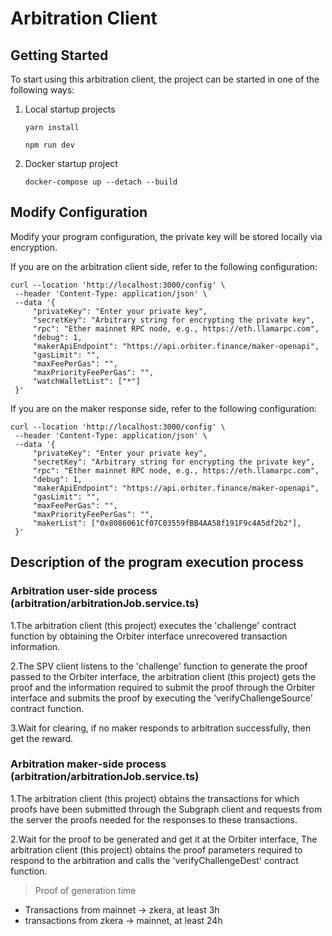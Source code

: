 # Arbitration Client

## Getting Started

To start using this arbitration client, the project can be started in one of the following ways:

1. Local startup projects

   ```shell
   yarn install
   ```
   ```shell
   npm run dev
   ```
   
2. Docker startup project

   ```shell
   docker-compose up --detach --build
   ```

## Modify Configuration

Modify your program configuration, the private key will be stored locally via encryption.

If you are on the arbitration client side, refer to the following configuration:

   ```shell
  curl --location 'http://localhost:3000/config' \
    --header 'Content-Type: application/json' \
    --data '{
        "privateKey": "Enter your private key",
        "secretKey": "Arbitrary string for encrypting the private key",
        "rpc": "Ether mainnet RPC node, e.g., https://eth.llamarpc.com",
        "debug": 1,
        "makerApiEndpoint": "https://api.orbiter.finance/maker-openapi",
        "gasLimit": "",
        "maxFeePerGas": "",
        "maxPriorityFeePerGas": "",
        "watchWalletList": ["*"]
    }'
   ```

If you are on the maker response side, refer to the following configuration:

   ```shell
  curl --location 'http://localhost:3000/config' \
    --header 'Content-Type: application/json' \
    --data '{
        "privateKey": "Enter your private key",
        "secretKey": "Arbitrary string for encrypting the private key",
        "rpc": "Ether mainnet RPC node, e.g., https://eth.llamarpc.com",
        "debug": 1,
        "makerApiEndpoint": "https://api.orbiter.finance/maker-openapi",
        "gasLimit": "",
        "maxFeePerGas": "",
        "maxPriorityFeePerGas": "",
        "makerList": ["0x8086061Cf07C03559fBB4AA58f191F9c4A5df2b2"], 
    }'
   ```

    
## Description of the program execution process

### Arbitration user-side process (arbitration/arbitrationJob.service.ts)

1.The arbitration client (this project) executes the 'challenge' contract function by obtaining the Orbiter interface unrecovered transaction information.

2.The SPV client listens to the 'challenge' function to generate the proof passed to the Orbiter interface, the arbitration client (this project) gets the proof and the information required to submit the proof through the Orbiter interface and submits the proof by executing the 'verifyChallengeSource' contract function.

3.Wait for clearing, if no maker responds to arbitration successfully, then get the reward.

### Arbitration maker-side process (arbitration/arbitrationJob.service.ts)

1.The arbitration client (this project) obtains the transactions for which proofs have been submitted through the Subgraph client and requests from the server the proofs needed for the responses to these transactions.

2.Wait for the proof to be generated and get it at the Orbiter interface, The arbitration client (this project) obtains the proof parameters required to respond to the arbitration and calls the 'verifyChallengeDest' contract function.

> Proof of generation time

- Transactions from mainnet -> zkera, at least 3h
- transactions from zkera -> mainnet, at least 24h




